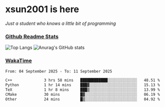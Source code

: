 # xsun2001 is here

*Just a student who knows a little bit of programming*

### [Github Readme Stats](https://github.com/anuraghazra/github-readme-stats)

![Top Langs](https://github-readme-stats.vercel.app/api/top-langs/?username=xsun2001&layout=compact&theme=radical) ![Anurag's GitHub stats](https://github-readme-stats.vercel.app/api?username=xsun2001&show_icons=true&theme=radical)

### [WakaTime](https://wakatime.com)

<!--START_SECTION:waka-->

```txt
From: 04 September 2025 - To: 11 September 2025

C++              3 hrs 58 mins   ████████████░░░░░░░░░░░░░   48.51 %
Python           1 hr 14 mins    ███▓░░░░░░░░░░░░░░░░░░░░░   15.13 %
TeX              1 hr 8 mins     ███▒░░░░░░░░░░░░░░░░░░░░░   13.99 %
CMake            30 mins         █▓░░░░░░░░░░░░░░░░░░░░░░░   06.19 %
Other            24 mins         █▒░░░░░░░░░░░░░░░░░░░░░░░   04.92 %
```

<!--END_SECTION:waka-->
